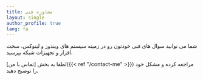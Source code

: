 ```yaml
---
title: مشاوره فنی
layout: single
author_profile: true
lang: fa
---
```

شما می نوانید سوال های فنی خودتون رو در زمینه سیستم های ویندوز و لینوکس، سخت افزار و تجهیزات شبکه بپرسید.

لطفا به بخش [تماس با من]({{< ref "/contact-me" >}}) مراجعه کرده و مشکل خود را توضیح دهید.
